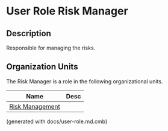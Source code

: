 # User Role Risk Manager

## Description
Responsible for managing the risks.

## Organization Units
The Risk Manager is a role in the following organizational units.

| Name | Desc |
|---|---|
| [Risk Management](../../mybank/compliance/risk-management.md) |  |


(generated with docs/user-role.md.cmb)
